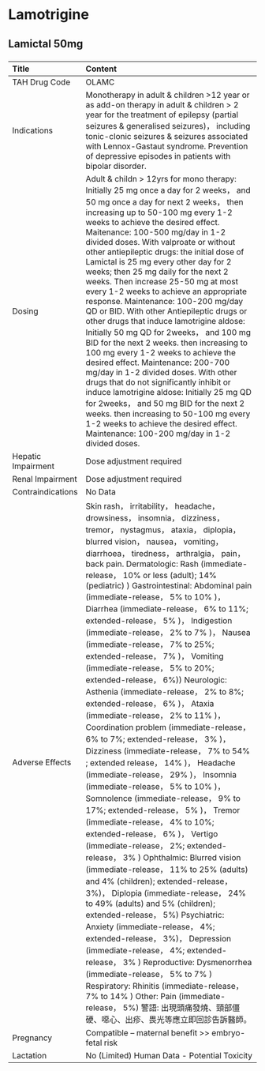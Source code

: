 # Lamotrigine

## Lamictal 50mg

##### 

| Title              | Content                                                                                                                                                                                                                                                                                                                                                                                                                                                                                                                                                                                                                                                                                                                                                                                                                                                                                                                                                                                                                                                                                                                                                                                                                                                                                                                                                                                                                                                                                                                                                                                                                                                                                                                                                      |
|:-------------------|:-------------------------------------------------------------------------------------------------------------------------------------------------------------------------------------------------------------------------------------------------------------------------------------------------------------------------------------------------------------------------------------------------------------------------------------------------------------------------------------------------------------------------------------------------------------------------------------------------------------------------------------------------------------------------------------------------------------------------------------------------------------------------------------------------------------------------------------------------------------------------------------------------------------------------------------------------------------------------------------------------------------------------------------------------------------------------------------------------------------------------------------------------------------------------------------------------------------------------------------------------------------------------------------------------------------------------------------------------------------------------------------------------------------------------------------------------------------------------------------------------------------------------------------------------------------------------------------------------------------------------------------------------------------------------------------------------------------------------------------------------------------|
| TAH Drug Code      | OLAMC                                                                                                                                                                                                                                                                                                                                                                                                                                                                                                                                                                                                                                                                                                                                                                                                                                                                                                                                                                                                                                                                                                                                                                                                                                                                                                                                                                                                                                                                                                                                                                                                                                                                                                                                                        |
| Indications        | Monotherapy in adult & children >12 year or as add-on therapy in adult & children > 2 year for the treatment of epilepsy (partial seizures & generalised seizures)， including tonic-clonic seizures & seizures associated with Lennox-Gastaut syndrome. Prevention of depressive episodes in patients with bipolar disorder.                                                                                                                                                                                                                                                                                                                                                                                                                                                                                                                                                                                                                                                                                                                                                                                                                                                                                                                                                                                                                                                                                                                                                                                                                                                                                                                                                                                                                                |
| Dosing             | Adult & childn > 12yrs for mono therapy: Initially 25 mg once a day for 2 weeks， and 50 mg once a day for next 2 weeks， then increasing up to 50-100 mg every 1-2 weeks to achieve the desired effect. Maitenance: 100-500 mg/day in 1-2 divided doses. With valproate or without other antiepileptic drugs: the initial dose of Lamictal is 25 mg every other day for 2 weeks; then 25 mg daily for the next 2 weeks. Then increase 25-50 mg at most every 1-2 weeks to achieve an appropriate response. Maintenance: 100-200 mg/day QD or BID. With other Antiepileptic drugs or other drugs that induce lamotrigine aldose: Initially 50 mg QD for 2weeks， and 100 mg BID for the next 2 weeks. then increasing to 100 mg every 1-2 weeks to achieve the desired effect. Maintenance: 200-700 mg/day in 1-2 divided doses. With other drugs that do not significantly inhibit or induce lamotrigine aldose: Initially 25 mg QD for 2weeks， and 50 mg BID for the next 2 weeks. then increasing to 50-100 mg every 1-2 weeks to achieve the desired effect. Maintenance: 100-200 mg/day in 1-2 divided doses.                                                                                                                                                                                                                                                                                                                                                                                                                                                                                                                                                                                                                                          |
| Hepatic Impairment | Dose adjustment required                                                                                                                                                                                                                                                                                                                                                                                                                                                                                                                                                                                                                                                                                                                                                                                                                                                                                                                                                                                                                                                                                                                                                                                                                                                                                                                                                                                                                                                                                                                                                                                                                                                                                                                                     |
| Renal Impairment   | Dose adjustment required                                                                                                                                                                                                                                                                                                                                                                                                                                                                                                                                                                                                                                                                                                                                                                                                                                                                                                                                                                                                                                                                                                                                                                                                                                                                                                                                                                                                                                                                                                                                                                                                                                                                                                                                     |
| Contraindications  | No Data                                                                                                                                                                                                                                                                                                                                                                                                                                                                                                                                                                                                                                                                                                                                                                                                                                                                                                                                                                                                                                                                                                                                                                                                                                                                                                                                                                                                                                                                                                                                                                                                                                                                                                                                                      |
| Adverse Effects    | Skin rash， irritability， headache， drowsiness， insomnia， dizziness， tremor， nystagmus， ataxia， diplopia， blurred vision， nausea， vomiting， diarrhoea， tiredness， arthralgia， pain， back pain. Dermatologic: Rash (immediate-release， 10% or less (adult); 14% (pediatric) ) Gastrointestinal: Abdominal pain (immediate-release， 5% to 10% )， Diarrhea (immediate-release， 6% to 11%; extended-release， 5% )， Indigestion (immediate-release， 2% to 7% )， Nausea (immediate-release， 7% to 25%; extended-release， 7% )， Vomiting (immediate-release， 5% to 20%; extended-release， 6%)) Neurologic: Asthenia (immediate-release， 2% to 8%; extended-release， 6% )， Ataxia (immediate-release， 2% to 11% )， Coordination problem (immediate-release， 6% to 7%; extended-release， 3% )， Dizziness (immediate-release， 7% to 54% ; extended release， 14% )， Headache (immediate-release， 29% )， Insomnia (immediate-release， 5% to 10% )， Somnolence (immediate-release， 9% to 17%; extended-release， 5% )， Tremor (immediate-release， 4% to 10%; extended-release， 6% )， Vertigo (immediate-release， 2%; extended-release， 3% ) Ophthalmic: Blurred vision (immediate-release， 11% to 25% (adults) and 4% (children); extended-release， 3%)， Diplopia (immediate-release， 24% to 49% (adults) and 5% (children); extended-release， 5%) Psychiatric: Anxiety (immediate-release， 4%; extended-release， 3%)， Depression (immediate-release， 4%; extended-release， 3% ) Reproductive: Dysmenorrhea (immediate-release， 5% to 7% ) Respiratory: Rhinitis (immediate-release， 7% to 14% ) Other: Pain (immediate-release， 5%) 警語: 出現頭痛發燒、頸部僵硬、噁心、出疹、畏光等應立即回診告訴醫師。 |
| Pregnancy          | Compatible – maternal benefit >> embryo-fetal risk                                                                                                                                                                                                                                                                                                                                                                                                                                                                                                                                                                                                                                                                                                                                                                                                                                                                                                                                                                                                                                                                                                                                                                                                                                                                                                                                                                                                                                                                                                                                                                                                                                                                                                           |
| Lactation          | No (Limited) Human Data - Potential Toxicity                                                                                                                                                                                                                                                                                                                                                                                                                                                                                                                                                                                                                                                                                                                                                                                                                                                                                                                                                                                                                                                                                                                                                                                                                                                                                                                                                                                                                                                                                                                                                                                                                                                                                                                 |


